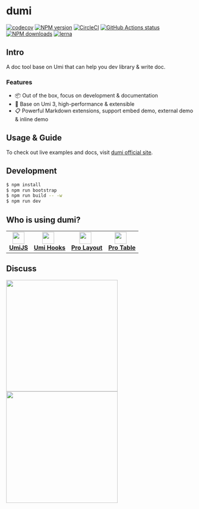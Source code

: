 # dumi

[![codecov](https://codecov.io/gh/umijs/dumi/branch/master/graph/badge.svg)](https://codecov.io/gh/umijs/dumi) [![NPM version](https://img.shields.io/npm/v/dumi.svg?style=flat)](https://npmjs.org/package/dumi) [![CircleCI](https://circleci.com/gh/umijs/dumi/tree/master.svg?style=svg)](https://circleci.com/gh/umijs/dumi/tree/master) [![GitHub Actions status](https://github.com/umijs/dumi/workflows/Node%20CI/badge.svg)](https://github.com/umijs/dumi) [![NPM downloads](http://img.shields.io/npm/dm/dumi.svg?style=flat)](https://npmjs.org/package/dumi) [![lerna](https://img.shields.io/badge/maintained%20with-lerna-cc00ff.svg)](https://lernajs.io/)

## Intro

A doc tool base on Umi that can help you dev library & write doc.

### Features

- 📦 Out of the box, focus on development & documentation
- 🚀 Base on Umi 3, high-performance & extensible
- 📋 Powerful Markdown extensions, support embed demo, external demo & inline demo

## Usage & Guide

To check out live examples and docs, visit [dumi official site](https://d.umijs.org).

## Development

```bash
$ npm install
$ npm run bootstrap
$ npm run build -- -w
$ npm run dev
```

## Who is using dumi?

<table>
  <tbody>
    <tr>
      <td align="center">
        <a target="_blank" href="https://umijs.org">
          <img
            width="32"
            src="https://gw.alipayobjects.com/zos/bmw-prod/598d14af-4f1c-497d-b579-5ac42cd4dd1f/k7bjua9c_w132_h130.png"
          />
          <br>
          <strong>UmiJS</strong>
        </a>
      </td>
      <td align="center">
        <a target="_blank" href="https://hooks.umijs.org">
          <img
            width="32"
            style="vertical-align: -0.32em; margin-right: 8px;"
            src="https://gw.alipayobjects.com/zos/bmw-prod/598d14af-4f1c-497d-b579-5ac42cd4dd1f/k7bjua9c_w132_h130.png"
          />
          <br>
          <strong>Umi Hooks</strong>
        </a>
      </td>
      <td align="center">
        <a target="_blank" href="https://prolayout.ant.design">
          <img
            width="32"
            style="vertical-align: -0.32em; margin-right: 8px;"
            src="https://gw.alipayobjects.com/zos/rmsportal/KDpgvguMpGfqaHPjicRK.svg"
          />
          <br>
          <strong>Pro Layout</strong>
        </a>
      </td>
      <td align="center">
        <a target="_blank" href="https://protable.ant.design">
          <img
            width="32"
            style="vertical-align: -0.32em; margin-right: 8px;"
            src="https://gw.alipayobjects.com/zos/rmsportal/KDpgvguMpGfqaHPjicRK.svg"
          />
          <br>
          <strong>Pro Table</strong>
        </a>
      </td>
    </tr>
  </tbody>
</table>

## Discuss

<div>
  <img src="https://gw.alipayobjects.com/zos/bmw-prod/881c4596-a6cc-4f69-be8d-f94c4e02e058/k7ttshpq_w1004_h1346.jpeg" width="300" />
  <img src="https://gw.alipayobjects.com/zos/bmw-prod/c18bc2a5-719a-48ca-b225-c79ef88bfb43/k7m10ymd_w1004_h1346.jpeg" width="300" />
</div>
